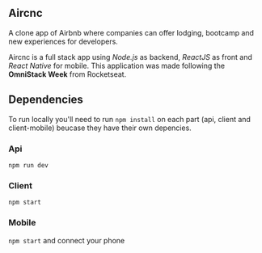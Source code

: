 ## Aircnc

A clone app of Airbnb where companies can offer lodging, bootcamp and new experiences for developers.

Aircnc is a full stack app using *Node.js* as backend, *ReactJS* as front and *React Native* for mobile. This application was made following the **OmniStack Week** from Rocketseat.

## Dependencies

To run locally you'll need to run `npm install` on each part (api, client and client-mobile) beucase they have their own depencies.

### Api
`npm run dev`

### Client
`npm start`

### Mobile
`npm start` and connect your phone
